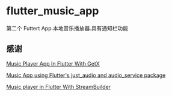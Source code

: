 # flutter_music_app

第二个 Futtert App.本地音乐播放器.具有通知栏功能

## 感谢

[Music Player App In Flutter With GetX](https://www.youtube.com/watch?v=O9sh2HGScwk)

[Music App using Flutter's just_audio and audio_service package](https://github.com/eijiotieno-official/MusicApp)

[Music player in Flutter With StreamBuilder](https://youtube.com/watch?v=5VoPhrsjD7E)